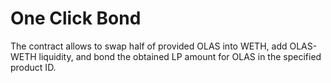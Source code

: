 # One Click Bond
The contract allows to swap half of provided OLAS into WETH, add OLAS-WETH liquidity, and bond the obtained LP amount
for OLAS in the specified product ID.
